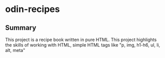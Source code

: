 # odin-recipes

## Summary
This project is a recipe book written in pure HTML. This project highlights the skills of working with HTML, simple HTML tags like "p, img, h1-h6, ul, li, alt, meta"